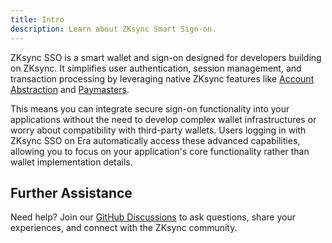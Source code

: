 ```yaml
---
title: Intro
description: Learn about ZKsync Smart Sign-on.
---
```


ZKsync SSO is a smart wallet and sign-on designed for developers building on ZKsync.
It simplifies user authentication, session management,
and transaction processing by leveraging native ZKsync features like
[Account Abstraction](/build/developer-reference/account-abstraction) and
[Paymasters](/build/developer-reference/account-abstraction/paymasters).

This means you can integrate secure sign-on functionality into your applications without the need to develop complex wallet infrastructures
or worry about compatibility with third-party wallets.
Users logging in with ZKsync SSO on Era automatically access these advanced capabilities,
allowing you to focus on your application's core functionality rather than wallet implementation details.

<!---Try our [demo app](https://nft.zksync.dev) to see the great user experience you can offer your users --->

## Further Assistance

Need help? Join our [GitHub Discussions](%%zk_git_repo_zksync-developers%%/discussions/)
to ask questions, share your experiences, and connect with the ZKsync community.

<!---
## Source Code

The [ZKsync SSO Project](https://github.com/matter-labs/zksync-sso)
is open-source and available on GitHub under the MIT License.
Feel free to contribute, report issues, or suggest new features to help us improve the tool for everyone.--->

